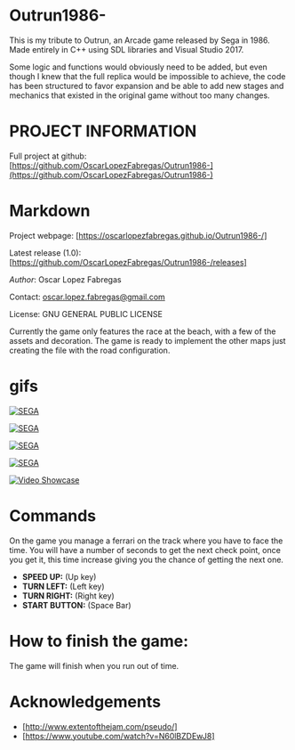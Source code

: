 # Outrun1986-
 This is my tribute to Outrun, an Arcade game released by Sega in 1986. Made entirely in C++ using SDL libraries and Visual Studio 2017.
  
Some logic and functions would obviously need to be added, but even though I knew that the full replica would be impossible to achieve, the code has been structured to favor expansion and be able to add new stages and mechanics that existed in the original game without too many changes. 

# PROJECT INFORMATION
  
 Full project at github: [https://github.com/OscarLopezFabregas/Outrun1986-](https://github.com/OscarLopezFabregas/Outrun1986-) 
  
# Markdown
 Project webpage: [https://oscarlopezfabregas.github.io/Outrun1986-/] 
  
  Latest release (1.0): [https://github.com/OscarLopezFabregas/Outrun1986-/releases] 
  
 *Author*: Oscar Lopez Fabregas
 
 Contact: oscar.lopez.fabregas@gmail.com
  
 License: GNU GENERAL PUBLIC LICENSE
  
 Currently the game only features the race at the beach, with a few of the assets and decoration. The game
 is ready to implement the other maps just creating the file with the road configuration.
 
 # gifs 
 
  [![SEGA](https://i.gyazo.com/e34258496716e1c52d5838a782c28d63.gif)](https://gyazo.com/e34258496716e1c52d5838a782c28d63 "Sega Animation")
  
   [![SEGA](https://i.gyazo.com/e22a60ff8b7348837376fa0247381799.gif)](https://gyazo.com/e22a60ff8b7348837376fa0247381799 "Start Animation")
  
  [![SEGA](https://i.gyazo.com/ff80326c64299397deb0358bd513d592.gif)](https://gyazo.com/ff80326c64299397deb0358bd513d592 "Music Select Animation")
  
   [![SEGA](https://i.gyazo.com/6fc8228d41db504277acdd926f3d7885.gif)](https://gyazo.com/6fc8228d41db504277acdd926f3d7885  "Start Race")
  
   [![Video Showcase](https://i.gyazo.com/9fe2d5df4b65161caf7bf007866e5fce.gif)](https://gyazo.com/9fe2d5df4b65161caf7bf007866e5fce "Colisions")
  
# Commands
 On the game you manage a ferrari on the track where you have to face the time. You will have a number of seconds to get the next check point, once you get it, this time increase giving you the chance of getting the next one.
  
 * **SPEED UP:** (Up key)
 * **TURN LEFT:** (Left key)
 * **TURN RIGHT:** (Right key)
 * **START BUTTON:** (Space Bar)
 
 # How to finish the game:
 
 The game will finish when you run out of time.

# Acknowledgements
 * [http://www.extentofthejam.com/pseudo/]
 * [https://www.youtube.com/watch?v=N60lBZDEwJ8]
